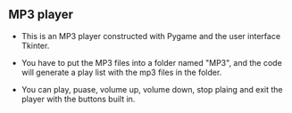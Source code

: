 ## MP3 player

* This is an MP3 player constructed with Pygame and the user interface Tkinter.

* You have to put the MP3 files into a folder named "MP3", and the code will generate a play list with the mp3 files in the folder.

* You can play, puase, volume up, volume down, stop plaing and exit the player with the buttons built in.
